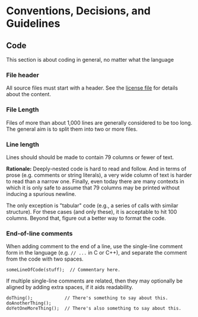 Conventions, Decisions, and Guidelines
======================================

Code
----

This section is about coding in general, no matter what the language

### File header

All source files must start with a header. See the
[license file](../../LICENSE.md) for details about the content.

### File Length

Files of more than about 1,000 lines are generally considered to be
too long. The general aim is to split them into two or more files.

### Line length

Lines should should be made to contain 79 columns or fewer of text.

**Rationale:** Deeply-nested code is hard to read and follow. And in terms of
prose (e.g. comments or string literals), a very wide column of text is harder
to read than a narrow one. Finally, even today there are many contexts in
which it is only safe to assume that 79 columns may be printed without
inducing a spurious newline.

The only exception is "tabular" code (e.g., a series of calls with similar
structure). For these cases (and only these), it is acceptable to hit 100
columns. Beyond that, figure out a better way to format the code.

### End-of-line comments

When adding comment to the end of a line, use the single-line comment
form in the language (e.g. `// ...` in C or C++), and separate the comment
from the code with two spaces.

```
someLineOfCode(stuff);  // Commentary here.
```

If multiple single-line comments are related, then they may optionally
be aligned by adding extra spaces, if it aids readability.

```
doThing();            // There's something to say about this.
doAnotherThing();
doYetOneMoreThing();  // There's also something to say about this.
```
